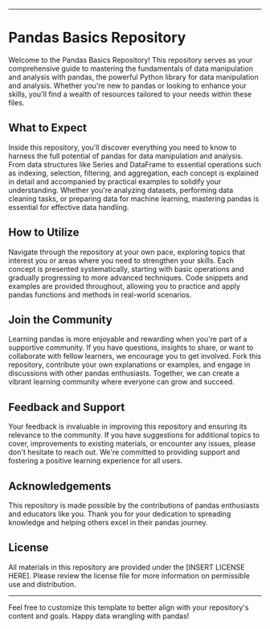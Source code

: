 
---

# Pandas Basics Repository

Welcome to the Pandas Basics Repository! This repository serves as your comprehensive guide to mastering the fundamentals of data manipulation and analysis with pandas, the powerful Python library for data manipulation and analysis. Whether you're new to pandas or looking to enhance your skills, you'll find a wealth of resources tailored to your needs within these files.

## What to Expect
Inside this repository, you'll discover everything you need to know to harness the full potential of pandas for data manipulation and analysis. From data structures like Series and DataFrame to essential operations such as indexing, selection, filtering, and aggregation, each concept is explained in detail and accompanied by practical examples to solidify your understanding. Whether you're analyzing datasets, performing data cleaning tasks, or preparing data for machine learning, mastering pandas is essential for effective data handling.

## How to Utilize
Navigate through the repository at your own pace, exploring topics that interest you or areas where you need to strengthen your skills. Each concept is presented systematically, starting with basic operations and gradually progressing to more advanced techniques. Code snippets and examples are provided throughout, allowing you to practice and apply pandas functions and methods in real-world scenarios.

## Join the Community
Learning pandas is more enjoyable and rewarding when you're part of a supportive community. If you have questions, insights to share, or want to collaborate with fellow learners, we encourage you to get involved. Fork this repository, contribute your own explanations or examples, and engage in discussions with other pandas enthusiasts. Together, we can create a vibrant learning community where everyone can grow and succeed.

## Feedback and Support
Your feedback is invaluable in improving this repository and ensuring its relevance to the community. If you have suggestions for additional topics to cover, improvements to existing materials, or encounter any issues, please don't hesitate to reach out. We're committed to providing support and fostering a positive learning experience for all users.

## Acknowledgements
This repository is made possible by the contributions of pandas enthusiasts and educators like you. Thank you for your dedication to spreading knowledge and helping others excel in their pandas journey.

## License
All materials in this repository are provided under the [INSERT LICENSE HERE]. Please review the license file for more information on permissible use and distribution.

---

Feel free to customize this template to better align with your repository's content and goals. Happy data wrangling with pandas!

